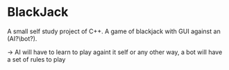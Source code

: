 # BlackJack

A small self study project of C++.
A game of blackjack with GUI against an (AI?\bot?). 

-> AI will have to learn to play againt it self or any other way, a bot will have a set of rules to play 
